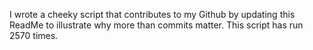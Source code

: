 I wrote a cheeky script that contributes to my Github by updating this ReadMe to illustrate why more than commits matter. This script has run 2570 times.